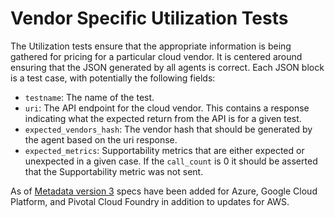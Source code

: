 # Vendor Specific Utilization Tests

The Utilization tests ensure that the appropriate information is being gathered for pricing for a particular cloud vendor. It is centered around ensuring that the JSON generated by all agents is correct. Each JSON block is a test case, with potentially the following fields:

  - `testname`: The name of the test.
  - `uri`: The API endpoint for the cloud vendor. This contains a response indicating what the expected return from the API is for a given test. 
  - `expected_vendors_hash`: The vendor hash that should be generated by the agent based on the uri response.
  - `expected_metrics`: Supportability metrics that are either expected or unexpected in a given case. If the `call_count` is 0 it should be asserted that the Supportability metric was not sent.

As of [Metadata version 3](https://source.datanerd.us/agents/agent-specs/blob/c78cddeaa5fa23dce892b8c6da95b9f900636c35/Utilization.md) specs have been added for Azure, Google Cloud Platform, and Pivotal Cloud Foundry in addition to updates for AWS.